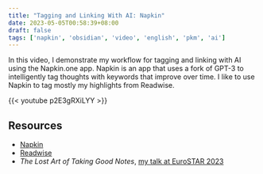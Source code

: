 ```yaml
---
title: "Tagging and Linking With AI: Napkin"
date: 2023-05-05T00:58:39+08:00
draft: false
tags: ['napkin', 'obsidian', 'video', 'english', 'pkm', 'ai']
---
```

In this video, I demonstrate my workflow for tagging and linking with AI using the Napkin.one app. Napkin is an app that uses a fork of GPT-3 to intelligently tag thoughts with keywords that improve over time. I like to use Napkin to tag mostly my highlights from Readwise.

{{< youtube p2E3gRXiLYY >}}

## Resources

- [Napkin](https://napkin.one/?via=nicole)
- [Readwise](https://readwise.io/nicole)
- *The Lost Art of Taking Good Notes*, [my talk at EuroSTAR 2023](https://conference.eurostarsoftwaretesting.com/event/2023/the-lost-art-of-taking-good-notes/)
